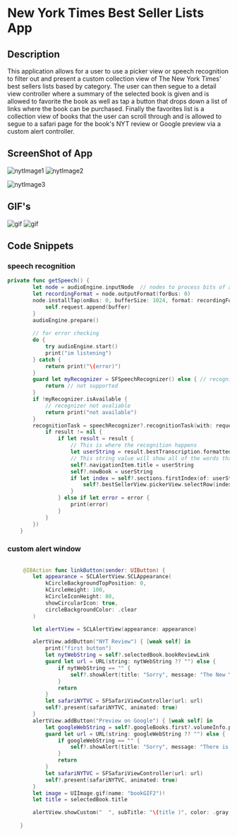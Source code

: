 # New York Times Best Seller Lists App

## Description

This application allows for a user to use a picker view or speech recognition to filter out and present a custom collection view of The New York Times' best sellers lists based by category.
The user can then segue to a detail view controller where a summary of the selected book is given and is allowed to favorite the book
as well as tap a button that drops down a list of links where the book can be purchased. Finally the favorites list is a collection 
view of books that the user can scroll through and is allowed to segue to a safari page for the book's NYT review or Google preview via a custom 
alert controller.

## ScreenShot of App

![nytImage1](Images/nytImage1.1.png)
![nytImage2](Images/nytImage2.1.png)

![nytImage3](Images/nytImage3.1.png)

##  GIF's

![gif](Images/nytGIF1.1.gif)
![gif](Images/nytGIF2.1.gif)

## Code Snippets

### speech recognition
```swift
private func getSpeech() {
        let node = audioEngine.inputNode  // nodes to process bits of audio, singleton of incoming audio
        let recordingFormat = node.outputFormat(forBus: 0)
        node.installTap(onBus: 0, bufferSize: 1024, format: recordingFormat) { buffer, _ in
            self.request.append(buffer)
        }
        audioEngine.prepare()
        
        // for error checking
        do {
            try audioEngine.start()
            print("im listening")
        } catch {
            return print("\(error)")
        }
        guard let myRecognizer = SFSpeechRecognizer() else { // recognizer for locale
            return // not supported
        }
        if !myRecognizer.isAvailable {
            // recognizer not avaliable
            return print("not available")
        }
        recognitionTask = speechRecognizer?.recognitionTask(with: request, resultHandler: { [weak self] (result, error) in
            if result != nil {
                if let result = result {
                    // This is where the recognition happens
                    let userString = result.bestTranscription.formattedString
                    // This string value will show all of the words that have been said and recognized so far
                    self?.navigationItem.title = userString
                    self?.nowBook = userString
                    if let index = self?.sections.firstIndex(of: userString) {
                        self?.bestSellerView.pickerView.selectRow(index, inComponent: 0, animated: true)
                    }
                } else if let error = error {
                    print(error)
                }
            }
        })
    }
```
### custom alert window   
```swift
    
     @IBAction func linkButton(sender: UIButton) {
        let appearance = SCLAlertView.SCLAppearance(
            kCircleBackgroundTopPosition: 0,
            kCircleHeight: 100,
            kCircleIconHeight: 80,
            showCircularIcon: true,
            circleBackgroundColor: .clear
        )

        let alertView = SCLAlertView(appearance: appearance)

        alertView.addButton("NYT Review") { [weak self] in
            print("first button")
            let nytWebString = self?.selectedBook.bookReviewLink
            guard let url = URL(string: nytWebString ?? "") else {
                if nytWebString == "" {
                    self?.showAlert(title: "Sorry", message: "The New York Times has yet to review this book.")
                }
                return
            }
            let safariNYTVC = SFSafariViewController(url: url)
            self?.present(safariNYTVC, animated: true)
        }
        alertView.addButton("Preview on Google") { [weak self] in
            let googleWebString = self?.googleBooks.first?.volumeInfo.previewLink
            guard let url = URL(string: googleWebString ?? "") else {
                if googleWebString == "" {
                    self?.showAlert(title: "Sorry", message: "There is no preview of this book available on Google Books.")
                }
                return
            }
            let safariNYTVC = SFSafariViewController(url: url)
            self?.present(safariNYTVC, animated: true)
        }
        let image = UIImage.gif(name: "bookGIF2")!
        let title = selectedBook.title

        alertView.showCustom("  ", subTitle: "\(title )", color: .gray, icon: image)
        
    }
```
